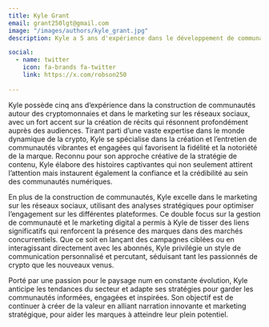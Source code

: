 ```yaml
---
title: Kyle Grant
email: grant250lgt@gmail.com
image: "/images/authors/kyle_grant.jpg"
description: Kyle a 5 ans d'expérience dans le développement de communautés autour des cryptomonnaies et dans le marketing sur les réseaux sociaux. Il crée des récits captivants qui résonnent avec les audiences.

social:
  - name: twitter
    icon: fa-brands fa-twitter
    link: https://x.com/robson250
  
---
```


Kyle possède cinq ans d’expérience dans la construction de communautés autour des cryptomonnaies et dans le marketing sur les réseaux sociaux, avec un fort accent sur la création de récits qui résonnent profondément auprès des audiences. Tirant parti d’une vaste expertise dans le monde dynamique de la crypto, Kyle se spécialise dans la création et l’entretien de communautés vibrantes et engagées qui favorisent la fidélité et la notoriété de la marque. Reconnu pour son approche créative de la stratégie de contenu, Kyle élabore des histoires captivantes qui non seulement attirent l’attention mais instaurent également la confiance et la crédibilité au sein des communautés numériques.

En plus de la construction de communautés, Kyle excelle dans le marketing sur les réseaux sociaux, utilisant des analyses stratégiques pour optimiser l’engagement sur les différentes plateformes. Ce double focus sur la gestion de communauté et le marketing digital a permis à Kyle de tisser des liens significatifs qui renforcent la présence des marques dans des marchés concurrentiels. Que ce soit en lançant des campagnes ciblées ou en interagissant directement avec les abonnés, Kyle privilégie un style de communication personnalisé et percutant, séduisant tant les passionnés de crypto que les nouveaux venus.

Porté par une passion pour le paysage num en constante évolution, Kyle anticipe les tendances du secteur et adapte ses stratégies pour garder les communautés informées, engagées et inspirées. Son objectif est de continuer à créer de la valeur en alliant narration innovante et marketing stratégique, pour aider les marques à atteindre leur plein potentiel.